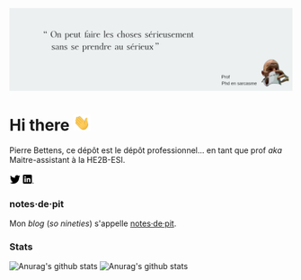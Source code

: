 ![banner](img/banner-github.png)

# Hi there <img src="img/wave.gif" width="30px" />

Pierre Bettens, ce dépôt est le dépôt professionnel… en tant que prof *aka* Maitre-assistant à la HE2B-ESI. 

[![Twitter](img/twitter.png)][1] [![LinkedIn](img/linkedin.png)][2].

[1]: https://twitter.com/pinkilla
[2]: https://www.linkedin.com/in/pierrebettens

### notes·de·pit

Mon *blog* (*so nineties*) s'appelle [notes·de·pit](http://blog.namok.be). 

### Stats

![Anurag's github stats](https://github-readme-stats.vercel.app/api/top-langs?username=pbettens&theme=buefy&show_icons=true)
![Anurag's github stats](https://github-readme-stats.vercel.app/api?username=pbettens&theme=buefy&show_icons=true)

